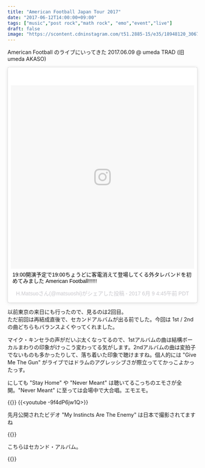 ```yaml
---
title: "American Football Japan Tour 2017"
date: "2017-06-12T14:00:00+09:00"
tags: ["music","post rock","math rock", "emo","event","live"]
draft: false
image: "https://scontent.cdninstagram.com/t51.2885-15/e35/18948120_306724116421524_2987822445030801408_n.jpg"
---
```


American Football のライブにいってきた 2017.06.09 @ umeda TRAD (旧umeda AKASO)

<blockquote class="instagram-media" data-instgrm-captioned data-instgrm-version="7" style=" background:#FFF; border:0; border-radius:3px; box-shadow:0 0 1px 0 rgba(0,0,0,0.5),0 1px 10px 0 rgba(0,0,0,0.15); margin: 1px; max-width:658px; padding:0; width:99.375%; width:-webkit-calc(100% - 2px); width:calc(100% - 2px);"><div style="padding:8px;"> <div style=" background:#F8F8F8; line-height:0; margin-top:40px; padding:50.0% 0; text-align:center; width:100%;"> <div style=" background:url(data:image/png;base64,iVBORw0KGgoAAAANSUhEUgAAACwAAAAsCAMAAAApWqozAAAABGdBTUEAALGPC/xhBQAAAAFzUkdCAK7OHOkAAAAMUExURczMzPf399fX1+bm5mzY9AMAAADiSURBVDjLvZXbEsMgCES5/P8/t9FuRVCRmU73JWlzosgSIIZURCjo/ad+EQJJB4Hv8BFt+IDpQoCx1wjOSBFhh2XssxEIYn3ulI/6MNReE07UIWJEv8UEOWDS88LY97kqyTliJKKtuYBbruAyVh5wOHiXmpi5we58Ek028czwyuQdLKPG1Bkb4NnM+VeAnfHqn1k4+GPT6uGQcvu2h2OVuIf/gWUFyy8OWEpdyZSa3aVCqpVoVvzZZ2VTnn2wU8qzVjDDetO90GSy9mVLqtgYSy231MxrY6I2gGqjrTY0L8fxCxfCBbhWrsYYAAAAAElFTkSuQmCC); display:block; height:44px; margin:0 auto -44px; position:relative; top:-22px; width:44px;"></div></div> <p style=" margin:8px 0 0 0; padding:0 4px;"> <a href="https://www.instagram.com/p/BVHhxp5BqOj/" style=" color:#000; font-family:Arial,sans-serif; font-size:14px; font-style:normal; font-weight:normal; line-height:17px; text-decoration:none; word-wrap:break-word;" target="_blank">19:00開演予定で19:00ちょうどに客電消えて登場してくる外タレバンドを初めてみました American Football!!!!!!</a></p> <p style=" color:#c9c8cd; font-family:Arial,sans-serif; font-size:14px; line-height:17px; margin-bottom:0; margin-top:8px; overflow:hidden; padding:8px 0 7px; text-align:center; text-overflow:ellipsis; white-space:nowrap;">H.Matsuoさん(@matsuoshi)がシェアした投稿 - <time style=" font-family:Arial,sans-serif; font-size:14px; line-height:17px;" datetime="2017-06-09T11:45:21+00:00">2017  6月 9 4:45午前 PDT</time></p></div></blockquote>
<script async defer src="//platform.instagram.com/en_US/embeds.js"></script>

以前東京の来日にも行ったので、見るのは2回目。  
ただ前回は再結成直後で、セカンドアルバムが出る前でした。今回は 1st / 2nd の曲どちらもバランスよくやってくれました。

マイク・キンセラの声がだいぶ太くなってるので、1stアルバムの曲は結構ボーカルまわりの印象がけっこう変わってる気がします。2ndアルバムの曲は変拍子でないものも多かったりして、落ち着いた印象で聴けますね。個人的には "Give Me The Gun" がライブではドラムのアグレッシブさが際立っててかっこよかったっす。

にしても "Stay Home" や "Never Meant" は聴いてるこっちのエモさが全開。"Never Meant" に至っては会場中で大合唱。エモエモ。

{{<youtube _NfnXdXpjL0>}}
{{<youtube -9f4dP6jw1Q>}}

先月公開されたビデオ "My Instincts Are The Enemy" は日本で撮影されてますね
 
{{<youtube iCI1QXMumBo>}}

こちらはセカンド・アルバム。

{{<amazon B01KVSOSYY>}}
